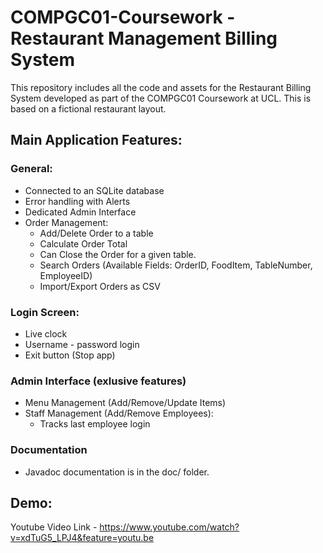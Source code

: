 # COMPGC01-Coursework - Restaurant Management Billing System

This repository includes all the code and assets for the Restaurant Billing System developed as part of the COMPGC01 Coursework at UCL. This is based on a fictional restaurant layout.

## Main Application Features:

### General:
 
 - Connected to an SQLite database
 - Error handling with Alerts
 - Dedicated Admin Interface
 - Order Management:
    - Add/Delete Order to a table
    - Calculate Order Total
    - Can Close the Order for a given table.
    - Search Orders (Available Fields: OrderID, FoodItem, TableNumber, EmployeeID)
    - Import/Export Orders as CSV
 
### Login Screen:

  - Live clock
  - Username - password login
  - Exit button (Stop app)
  
### Admin Interface (exlusive features)

  - Menu Management (Add/Remove/Update Items)
  - Staff Management (Add/Remove Employees):
     - Tracks last employee login

### Documentation

 - Javadoc documentation is in the doc/ folder.


## Demo:

Youtube Video Link - https://www.youtube.com/watch?v=xdTuG5_LPJ4&feature=youtu.be



